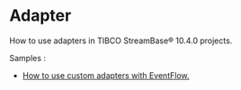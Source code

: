 # Adapter

How to use adapters in TIBCO StreamBase&reg; 10.4.0 projects.

Samples :

* [How to use custom adapters with EventFlow.](custom)
